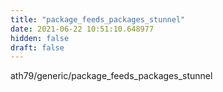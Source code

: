 ```yaml
---
title: "package_feeds_packages_stunnel"
date: 2021-06-22 10:51:10.648977
hidden: false
draft: false
---
```


ath79/generic/package_feeds_packages_stunnel

